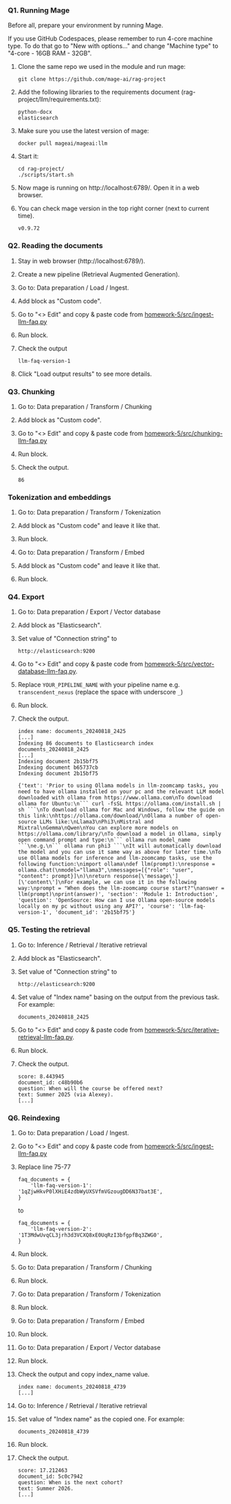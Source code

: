 ### Q1. Running Mage

Before all, prepare your environment by running Mage.

If you use GitHub Codespaces, please remember to run 4-core machine type.
To do that go to "New with options..." and change "Machine type" to "4-core - 16GB RAM - 32GB".

1. Clone the same repo we used in the module and run mage:

    ```
    git clone https://github.com/mage-ai/rag-project
    ```

2. Add the following libraries to the requirements document (rag-project/llm/requirements.txt):

    ```
    python-docx
    elasticsearch
    ```

3. Make sure you use the latest version of mage:

    ```
    docker pull mageai/mageai:llm
    ```

4. Start it:

    ```
    cd rag-project/
    ./scripts/start.sh
    ```

5. Now mage is running on http://localhost:6789/. Open it in a web browser.


6. You can check mage version in the top right corner (next to current time).

    ```
    v0.9.72
    ```

### Q2. Reading the documents

1. Stay in web browser (http://localhost:6789/).

2. Create a new pipeline (Retrieval Augmented Generation).

3. Go to: Data preparation / Load / Ingest.

4. Add block as "Custom code".

5. Go to "<> Edit" and copy & paste code from [homework-5/src/ingest-llm-faq.py](src/ingest-llm-faq.py)

6. Run block.

7. Check the output

    ```
    llm-faq-version-1
    ```

8. Click "Load output results" to see more details.

### Q3. Chunking

1. Go to: Data preparation / Transform / Chunking

2. Add block as "Custom code".

3. Go to "<> Edit" and copy & paste code from [homework-5/src/chunking-llm-faq.py](src/chunking-llm-faq.py)

4. Run block.

5. Check the output.

    ```
    86
    ```

### Tokenization and embeddings

1. Go to: Data preparation / Transform / Tokenization

2. Add block as "Custom code" and leave it like that.

3. Run block.

4. Go to: Data preparation / Transform / Embed

5. Add block as "Custom code" and leave it like that.

6. Run block.

### Q4. Export

1. Go to: Data preparation / Export / Vector database

2. Add block as "Elasticsearch".

3. Set value of "Connection string" to

    ```
    http://elasticsearch:9200
    ```

4. Go to "<> Edit" and copy & paste code from [homework-5/src/vector-database-llm-faq.py](src/vector-database-llm-faq.py).

5. Replace `YOUR_PIPELINE_NAME` with your pipeline name e.g. `transcendent_nexus` (replace the space with underscore `_`)

6. Run block.

7. Check the output.

    ```
    index name: documents_20240818_2425
    [...]
    Indexing 86 documents to Elasticsearch index documents_20240818_2425
    [...]
    Indexing document 2b15bf75
    Indexing document b65737cb
    Indexing document 2b15bf75

    {'text': 'Prior to using Ollama models in llm-zoomcamp tasks, you need to have ollama installed on your pc and the relevant LLM model downloaded with ollama from https://www.ollama.com\nTo download ollama for Ubuntu:\n``` curl -fsSL https://ollama.com/install.sh | sh ```\nTo download ollama for Mac and Windows, follow the guide on this link:\nhttps://ollama.com/download/\nOllama a number of open-source LLMs like:\nLlama3\nPhi3\nMistral and Mixtral\nGemma\nQwen\nYou can explore more models on https://ollama.com/library/\nTo download a model in Ollama, simply open command prompt and type:\n``` ollama run model_name ```\ne.g.\n``` ollama run phi3 ```\nIt will automatically download the model and you can use it same way as above for later time.\nTo use Ollama models for inference and llm-zoomcamp tasks, use the following function:\nimport ollama\ndef llm(prompt):\nresponse = ollama.chat(\nmodel="llama3",\nmessages=[{"role": "user", "content": prompt}]\n)\nreturn response[\'message\'][\'content\']\nFor example, we can use it in the following way:\nprompt = "When does the llm-zoomcamp course start?"\nanswer = llm(prompt)\nprint(answer)', 'section': 'Module 1: Introduction', 'question': 'OpenSource: How can I use Ollama open-source models locally on my pc without using any API?', 'course': 'llm-faq-version-1', 'document_id': '2b15bf75'}
    ```

### Q5. Testing the retrieval

1. Go to: Inference / Retrieval / Iterative retrieval

2. Add block as "Elasticsearch".

3. Set value of "Connection string" to

    ```
    http://elasticsearch:9200
    ```

4. Set value of "Index name" basing on the output from the previous task. For example:

    ```
    documents_20240818_2425
    ```

5. Go to "<> Edit" and copy & paste code from [homework-5/src/iterative-retrieval-llm-faq.py](src/iterative-retrieval-llm-faq.py).

6. Run block.

7. Check the output.

    ```
    score: 8.443945
    document_id: c48b90b6
    question: When will the course be offered next?
    text: Summer 2025 (via Alexey).
    [...]
    ```

### Q6. Reindexing

1. Go to: Data preparation / Load / Ingest.

2. Go to "<> Edit" and copy & paste code from [homework-5/src/ingest-llm-faq.py](src/ingest-llm-faq.py)

3. Replace line 75-77

    ```
    faq_documents = {
        'llm-faq-version-1': '1qZjwHkvP0lXHiE4zdbWyUXSVfmVGzougDD6N37bat3E',
    }
    ```
    to
    ```
    faq_documents = {
        'llm-faq-version-2': '1T3MdwUvqCL3jrh3d3VCXQ8xE0UqRzI3bfgpfBq3ZWG0',
    }
    ```

6. Run block.

7. Go to: Data preparation / Transform / Chunking

8. Run block.

9. Go to: Data preparation / Transform / Tokenization

10. Run block.

11. Go to: Data preparation / Transform / Embed

12. Run block.

13. Go to: Data preparation / Export / Vector database

14. Run block.

15. Check the output and copy index_name value.

    ```
    index name: documents_20240818_4739
    [...]
    ```

16. Go to: Inference / Retrieval / Iterative retrieval

17. Set value of "Index name" as the copied one. For example:

    ```
    documents_20240818_4739
    ```

18. Run block.

19. Check the output.

    ```
    score: 17.212463
    document_id: 5c0c7942
    question: When is the next cohort?
    text: Summer 2026.
    [...]
    ```
